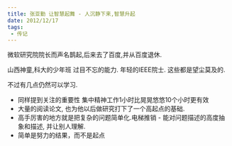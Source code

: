 ```yaml
---
title: 张亚勤 让智慧起舞 - 人沉静下来,智慧升起 
date: 2012/12/17
tags:
 - 传记
---
```


微软研究院院长而声名鹊起,后来去了百度,并从百度退休.

山西神童,科大的少年班
过目不忘的能力.
年轻的IEEE院士.
这些都是望尘莫及的.

不过有几点仍然可以学习.
* 同样提到关注的重要性  集中精神工作1小时比晃晃悠悠10个小时更有效
* 大量的阅读论文, 也为他以后做研究打下了一个高起点的基础.
* 高手厉害的地方就是把复杂的问题简单化.电梯推销 - 能对问题描述的高度抽象和描述, 并让别人理解.
* 简单是努力的结果，而不是起点

